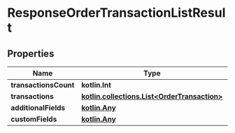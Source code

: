 
# ResponseOrderTransactionListResult

## Properties
| Name | Type | Description | Notes |
| ------------ | ------------- | ------------- | ------------- |
| **transactionsCount** | **kotlin.Int** |  |  [optional] |
| **transactions** | [**kotlin.collections.List&lt;OrderTransaction&gt;**](OrderTransaction.md) |  |  [optional] |
| **additionalFields** | [**kotlin.Any**](.md) |  |  [optional] |
| **customFields** | [**kotlin.Any**](.md) |  |  [optional] |



